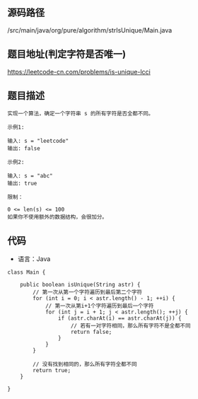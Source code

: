 ## 源码路径

/src/main/java/org/pure/algorithm/strIsUnique/Main.java

## 题目地址(判定字符是否唯一)

https://leetcode-cn.com/problems/is-unique-lcci

## 题目描述

```
实现一个算法，确定一个字符串 s 的所有字符是否全都不同。

示例1:

输入: s = "leetcode"
输出: false 

示例2:

输入: s = "abc"
输出: true

限制：

0 <= len(s) <= 100
如果你不使用额外的数据结构，会很加分。
```

## 代码

- 语言：Java

```
class Main {

    public boolean isUnique(String astr) {
        // 第一次从第一个字符遍历到最后第二个字符
        for (int i = 0; i < astr.length() - 1; ++i) {
            // 第一次从第i+1个字符遍历到最后一个字符
            for (int j = i + 1; j < astr.length(); ++j) {
                if (astr.charAt(i) == astr.charAt(j)) {
                    // 若有一对字符相同，那么所有字符不是全都不同
                    return false;
                }
            }
        }

        // 没有找到相同的，那么所有字符全都不同
        return true;
    }

}
```